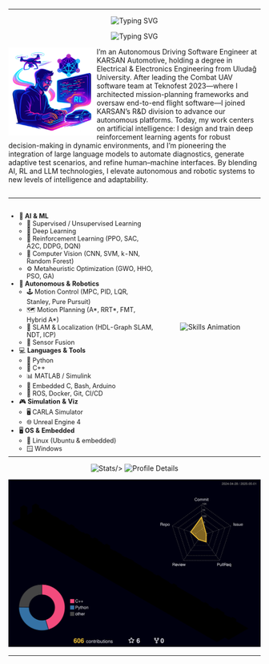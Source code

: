 <!-- profile intro animation -->
---
<p align="center">
  <img src="https://readme-typing-svg.herokuapp.com?font=Fira+Code&duration=5&pause=5&center=true&width=1000&lines=Furkan+Hanilçi"
       alt="Typing SVG" />
</p>

<p align="center">
  <img src="https://readme-typing-svg.herokuapp.com?font=Fira+Code&duration=3000&pause=1000&center=true&width=460&lines=Autonomous+Driving+Software+Engineer;AI+Researcher"
       alt="Typing SVG" />
</p>

<!-- Night Owl image (or your custom PNG) -->
<div>
  <img
    align="left"
    width="35%"
    src="./.github/img.png"
    alt="Skills Animation"
  >
</div>



<!-- Start Intro -->
<p align="left">
I’m an Autonomous Driving Software Engineer at KARSAN Automotive, holding a degree in Electrical & Electronics Engineering from Uludağ University. After leading the Combat UAV software team at Teknofest 2023—where I architected mission-planning frameworks and oversaw end-to-end flight software—I joined KARSAN’s R&D division to advance our autonomous platforms. Today, my work centers on artificial intelligence: I design and train deep reinforcement learning agents for robust decision-making in dynamic environments, and I’m pioneering the integration of large language models to automate diagnostics, generate adaptive test scenarios, and refine human–machine interfaces. By blending AI, RL and LLM technologies, I elevate autonomous and robotic systems to new levels of intelligence and adaptability.



<!-- End Intro -->
<div style="clear:both;"></div>

<table align="center" width="100%" border="0" cellpadding="0" cellspacing="0" style="margin:1em auto; max-width:800px;">
  <tr>
    <!-- Sol sütun: ikonlu liste -->
    <td valign="top" width="60%" style="padding-right:1em; font-size:90%;">
      <h2></h2>
      <ul style="margin:0; padding-left:1.2em;">
        <li>🧠 <strong>AI &amp; ML</strong>
          <ul style="margin:0; padding-left:1.2em;">
            <li>🔬 Supervised / Unsupervised Learning</li>
            <li>🤖 Deep Learning</li>
            <li>🎯 Reinforcement Learning (PPO, SAC, A2C, DDPG, DQN)</li>
            <li>📸 Computer Vision (CNN, SVM, k-NN, Random Forest)</li>
            <li>⚙️ Metaheuristic Optimization (GWO, HHO, PSO, GA)</li>
          </ul>
        </li>
        <li>🚗 <strong>Autonomous &amp; Robotics</strong>
          <ul style="margin:0; padding-left:1.2em;">
            <li>🕹️ Motion Control (MPC, PID, LQR, Stanley, Pure Pursuit)</li>
            <li>🗺️ Motion Planning (A*, RRT*, FMT, Hybrid A*)</li>
            <li>📍 SLAM &amp; Localization (HDL-Graph SLAM, NDT, ICP)</li>
            <li>🔗 Sensor Fusion</li>
          </ul>
        </li>
        <li>💻 <strong>Languages &amp; Tools</strong>
          <ul style="margin:0; padding-left:1.2em;">
            <li>🐍 Python</li>
            <li>💠 C++</li>
            <li>📊 MATLAB / Simulink</li>
            <li>🔌 Embedded C, Bash, Arduino</li>
            <li>🚀 ROS, Docker, Git, CI/CD</li>
          </ul>
        </li>
        <li>🎮 <strong>Simulation &amp; Viz</strong>
          <ul style="margin:0; padding-left:1.2em;">
            <li>🖥️ CARLA Simulator</li>
            <li>🌐 Unreal Engine 4</li>
          </ul>
        </li>
        <li>🖥️ <strong>OS &amp; Embedded</strong>
          <ul style="margin:0; padding-left:1.2em;">
            <li>🐧 Linux (Ubuntu &amp; embedded)</li>
            <li>🪟 Windows</li>
          </ul>
        </li>
      </ul>
    </td>
    <td valign="middle" width="40%" style="text-align:center;">
      <picture>
        <source media="(prefers-color-scheme: dark)"  srcset="./.github/Skills_Animation_Dark.gif">
        <source media="(prefers-color-scheme: light)" srcset="./.github/Skills_Animation_White.gif">
        <img
          src="./.github/Skills_Animation_White.gif"
          alt="Skills Animation"
          style="max-width:80%; height:auto; display:inline-block;"
        >
      </picture>
    </td>
  </tr>
</table>


<p align="center">
  <img
    src="http://github-profile-summary-cards.vercel.app/api/cards/stats?username=furkanhanilci&theme=2077"
    alt="Stats"
    width="25%"
    
  />
  <img
    src="http://github-profile-summary-cards.vercel.app/api/cards/profile-details?username=furkanhanilci&theme=2077"
    alt="Profile Details"
    width="50%"
  />
</p>

<p align="center">
  <img src="https://raw.githubusercontent.com/furkanhanilci/furkanhanilci/main/profile-3d-contrib/profile-night-rainbow.svg"
       alt="Night-Rainbow Contribution Graph"
       width="720" />
</p>

 
 

---
